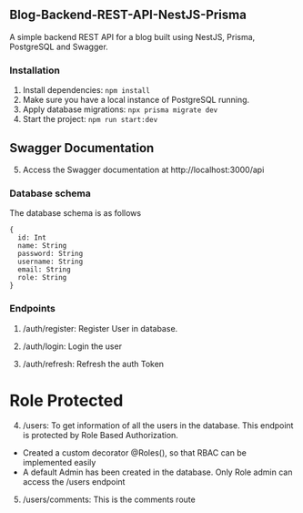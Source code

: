 ## Blog-Backend-REST-API-NestJS-Prisma 

A simple backend REST API for a blog built using NestJS, Prisma, PostgreSQL and Swagger. 

### Installation

1. Install dependencies: `npm install`
2. Make sure you have a local instance of PostgreSQL running. 
3. Apply database migrations: `npx prisma migrate dev` 
4. Start the project:  `npm run start:dev`

## Swagger Documentation

5. Access the Swagger documentation at http://localhost:3000/api

### Database schema
The database schema is as follows
```
{
  id: Int 
  name: String 
  password: String
  username: String
  email: String
  role: String
}
```
### Endpoints
1. /auth/register: Register User in database.

2. /auth/login: Login the user

3. /auth/refresh: Refresh the auth Token

# Role Protected
4. /users: To get information of all the users in the database. This endpoint is protected by Role Based Authorization.
- Created a custom decorator @Roles(), so that RBAC can be implemented easily
- A default Admin has been created in the database. Only Role admin can access the /users endpoint

5. /users/comments: This is the comments route

